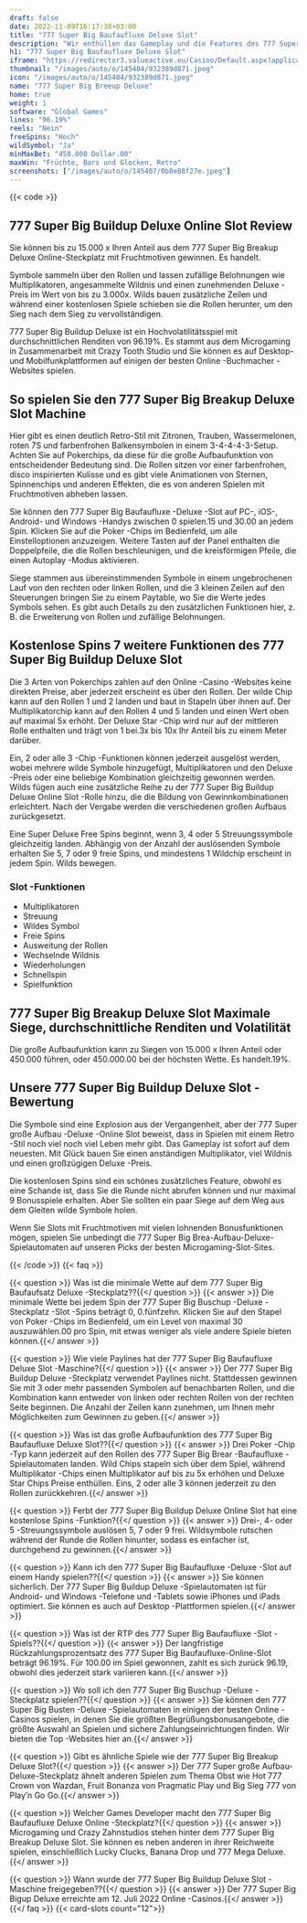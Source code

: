 ```yaml
---
draft: false
date: 2022-11-09T16:17:38+03:00
title: "777 Super Big Baufaufluxe Deluxe Slot"
description: "Wir enthüllen das Gameplay und die Features des 777 Super Big Buschuden-Deluxe-Slot mit Fruchtmotiven in unserem Bewertungen. Wir sehen auch, wo wir mit dem besten Casino -Bonus spielen können."
h1: "777 Super Big Baufaufluxe Deluxe Slot"
iframe: "https://redirector3.valueactive.eu/Casino/Default.aspx?applicationid=1023&theme=quickfiressl&usertype=5&sext1=demo&sext2=demo&csid=1867&serverid=1867&variant=MAL-Demo&gameid=777superBigBuildUpDeluxeDesktop&ul=en&allowmixedMode=1&bypassFlashPrompt=1&preferexternal=1&callback=cms.widget.Game.externalEventHandler"
thumbnail: "/images/auto/o/145404/932389d871.jpeg"
icon: "/images/auto/o/145404/932389d871.jpeg"
name: "777 Super Big Breeup Deluxe"
home: true
weight: 1
software: "Global Games"
lines: "96.19%"
reels: "Nein"
freeSpins: "Hoch"
wildSymbol: "Ja"
minMaxBet: "450.000 Dollar.00"
maxWin: "Früchte, Bars und Glocken, Retro"
screenshots: ["/images/auto/o/145407/0b8e88f27e.jpeg"]
---
```


{{< code >}}<h2>777 Super Big Buildup Deluxe Online Slot Review</h2><p>Sie können bis zu 15.000 x Ihren Anteil aus dem 777 Super Big Breakup Deluxe Online-Steckplatz mit Fruchtmotiven gewinnen. Es handelt.</p><p>Symbole sammeln über den Rollen und lassen zufällige Belohnungen wie Multiplikatoren, angesammelte Wildnis und einen zunehmenden Deluxe -Preis im Wert von bis zu 3.000x. Wilds bauen zusätzliche Zeilen und während einer kostenlosen Spiele schieben sie die Rollen herunter, um den Sieg nach dem Sieg zu vervollständigen.</p><p>777 Super Big Buildup Deluxe ist ein Hochvolatilitätsspiel mit durchschnittlichen Renditen von 96.19%. Es stammt aus dem Microgaming in Zusammenarbeit mit Crazy Tooth Studio und Sie können es auf Desktop- und Mobilfunkplattformen auf einigen der besten Online -Buchmacher -Websites spielen.</p><h2>So spielen Sie den 777 Super Big Breakup Deluxe Slot Machine</h2><p>Hier gibt es einen deutlich Retro-Stil mit Zitronen, Trauben, Wassermelonen, roten 7S und farbenfrohen Balkensymbolen in einem 3-4-4-4-3-Setup. Achten Sie auf Pokerchips, da diese für die große Aufbaufunktion von entscheidender Bedeutung sind. Die Rollen sitzen vor einer farbenfrohen, disco inspirierten Kulisse und es gibt viele Animationen von Sternen, Spinnenchips und anderen Effekten, die es von anderen Spielen mit Fruchtmotiven abheben lassen.</p><p>Sie können den 777 Super Big Baufaufluxe -Deluxe -Slot auf PC-, iOS-, Android- und Windows -Handys zwischen 0 spielen.15 und 30.00 an jedem Spin. Klicken Sie auf die Poker -Chips im Bedienfeld, um alle Einstelloptionen anzuzeigen. Weitere Tasten auf der Panel enthalten die Doppelpfeile, die die Rollen beschleunigen, und die kreisförmigen Pfeile, die einen Autoplay -Modus aktivieren.</p><p>Siege stammen aus übereinstimmenden Symbole in einem ungebrochenen Lauf von den rechten oder linken Rollen, und die 3 kleinen Zeilen auf den Steuerungen bringen Sie zu einem Paytable, wo Sie die Werte jedes Symbols sehen. Es gibt auch Details zu den zusätzlichen Funktionen hier, z. B. die Erweiterung von Rollen und zufällige Belohnungen.</p><h2>Kostenlose Spins 7 weitere Funktionen des 777 Super Big Buildup Deluxe Slot</h2><p>Die 3 Arten von Pokerchips zahlen auf den Online -Casino -Websites keine direkten Preise, aber jederzeit erscheint es über den Rollen. Der wilde Chip kann auf den Rollen 1 und 2 landen und baut in Stapeln über ihnen auf. Der Multiplikatorchip kann auf den Rollen 4 und 5 landen und einen Wert oben auf maximal 5x erhöht. Der Deluxe Star -Chip wird nur auf der mittleren Rolle enthalten und trägt von 1 bei.3x bis 10x Ihr Anteil bis zu einem Meter darüber.</p><p>Ein, 2 oder alle 3 -Chip -Funktionen können jederzeit ausgelöst werden, wobei mehrere wilde Symbole hinzugefügt, Multiplikatoren und den Deluxe -Preis oder eine beliebige Kombination gleichzeitig gewonnen werden. Wilds fügen auch eine zusätzliche Reihe zu der 777 Super Big Buildup Deluxe Online Slot -Rolle hinzu, die die Bildung von Gewinnkombinationen erleichtert. Nach der Vergabe werden die verschiedenen großen Aufbaus zurückgesetzt.</p><p>Eine Super Deluxe Free Spins beginnt, wenn 3, 4 oder 5 Streuungssymbole gleichzeitig landen. Abhängig von der Anzahl der auslösenden Symbole erhalten Sie 5, 7 oder 9 freie Spins, und mindestens 1 Wildchip erscheint in jedem Spin. Wilds bewegen.</p><h3>
Slot -Funktionen</h3><ul>
<li></span>
Multiplikatoren</li>
<li></span>
Streuung</li>
<li></span>
Wildes Symbol</li>
<li></span>
Freie Spins</li>
<li></span>
Ausweitung der Rollen</li>
<li></span>
Wechselnde Wildnis</li>
<li></span>
Wiederholungen</li>
<li></span>
Schnellspin</li>
<li></span>
Spielfunktion</li></ul><h2>777 Super Big Breakup Deluxe Slot Maximale Siege, durchschnittliche Renditen und Volatilität</h2><p>Die große Aufbaufunktion kann zu Siegen von 15.000 x Ihren Anteil oder 450.000 führen, oder 450.000.00 bei der höchsten Wette. Es handelt.19%.</p><h2>Unsere 777 Super Big Buildup Deluxe Slot -Bewertung</h2><p>Die Symbole sind eine Explosion aus der Vergangenheit, aber der 777 Super große Aufbau -Deluxe -Online Slot beweist, dass in Spielen mit einem Retro -Stil noch viel noch viel Leben mehr gibt. Das Gameplay ist sofort auf dem neuesten. Mit Glück bauen Sie einen anständigen Multiplikator, viel Wildnis und einen großzügigen Deluxe -Preis.</p><p>Die kostenlosen Spins sind ein schönes zusätzliches Feature, obwohl es eine Schande ist, dass Sie die Runde nicht abrufen können und nur maximal 9 Bonusspiele erhalten. Aber Sie sollten ein paar Siege auf dem Weg aus dem Gleiten wilde Symbole holen.</p><p>Wenn Sie Slots mit Fruchtmotiven mit vielen lohnenden Bonusfunktionen mögen, spielen Sie unbedingt die 777 Super Big Brea-Aufbau-Deluxe-Spielautomaten auf unseren Picks der besten Microgaming-Slot-Sites.</p>
{{< /code >}}
{{< faq >}}

{{< question >}} Was ist die minimale Wette auf dem 777 Super Big Baufaufsatz Deluxe -Steckplatz??{{</ question >}}
{{< answer >}} Die minimale Wette bei jedem Spin der 777 Super Big Buschup -Deluxe -Steckplatz -Slot -Spins beträgt 0, 0.fünfzehn. Klicken Sie auf den Stapel von Poker -Chips im Bedienfeld, um ein Level von maximal 30 auszuwählen.00 pro Spin, mit etwas weniger als viele andere Spiele bieten können.{{</ answer >}}

{{< question >}} Wie viele Paylines hat der 777 Super Big Baufaufluxe Deluxe Slot -Maschine?{{</ question >}}
{{< answer >}} Der 777 Super Big Buildup Deluxe -Steckplatz verwendet Paylines nicht. Stattdessen gewinnen Sie mit 3 oder mehr passenden Symbolen auf benachbarten Rollen, und die Kombination kann entweder von linken oder rechten Rollen von der rechten Seite beginnen. Die Anzahl der Zeilen kann zunehmen, um Ihnen mehr Möglichkeiten zum Gewinnen zu geben.{{</ answer >}}

{{< question >}} Was ist das große Aufbaufunktion des 777 Super Big Baufaufluxe Deluxe Slot??{{</ question >}}
{{< answer >}} Drei Poker -Chip -Typ kann jederzeit auf den Rollen des 777 Super Big Brear -Baufaufluxe -Spielautomaten landen. Wild Chips stapeln sich über dem Spiel, während Multiplikator -Chips einen Multiplikator auf bis zu 5x erhöhen und Deluxe Star Chips Preise enthüllen. Eins, 2 oder alle 3 können jederzeit zu den Rollen zurückkehren.{{</ answer >}}

{{< question >}} Ferbt der 777 Super Big Buildup Deluxe Online Slot hat eine kostenlose Spins -Funktion?{{</ question >}}
{{< answer >}} Drei-, 4- oder 5 -Streuungssymbole auslösen 5, 7 oder 9 frei. Wildsymbole rutschen während der Runde die Rollen hinunter, sodass es einfacher ist, durchgehend zu gewinnen.{{</ answer >}}

{{< question >}} Kann ich den 777 Super Big Baufaufluxe -Deluxe -Slot auf einem Handy spielen??{{</ question >}}
{{< answer >}} Sie können sicherlich. Der 777 Super Big Buildup Deluxe -Spielautomaten ist für Android- und Windows -Telefone und -Tablets sowie iPhones und iPads optimiert. Sie können es auch auf Desktop -Plattformen spielen.{{</ answer >}}

{{< question >}} Was ist der RTP des 777 Super Big Baufaufluxe -Slot -Spiels??{{</ question >}}
{{< answer >}} Der langfristige Rückzahlungsprozentsatz des 777 Super Big Baufaufluxe-Online-Slot beträgt 96.19%. Für 100.00 im Spiel gewonnen, zahlt es sich zurück 96.19, obwohl dies jederzeit stark variieren kann.{{</ answer >}}

{{< question >}} Wo soll ich den 777 Super Big Buschup -Deluxe -Steckplatz spielen??{{</ question >}}
{{< answer >}} Sie können den 777 Super Big Busten -Deluxe -Spielautomaten in einigen der besten Online -Casinos spielen, in denen Sie die größten Begrüßungsbonusangebote, die größte Auswahl an Spielen und sichere Zahlungseinrichtungen finden. Wir bieten die Top -Websites hier an.{{</ answer >}}

{{< question >}} Gibt es ähnliche Spiele wie der 777 Super Big Breakup Deluxe Slot?{{</ question >}}
{{< answer >}} Der 777 Super große Aufbau-Deluxe-Steckplatz ähnelt anderen Spielen zum Thema Obst wie Hot 777 Crown von Wazdan, Fruit Bonanza von Pragmatic Play und Big Sieg 777 von Play’n Go Go.{{</ answer >}}

{{< question >}} Welcher Games Developer macht den 777 Super Big Baufaufluxe Deluxe Online -Steckplatz?{{</ question >}}
{{< answer >}} Microgaming und Crazy Zahnstudios stehen hinter dem 777 Super Big Breakup Deluxe Slot. Sie können es neben anderen in ihrer Reichweite spielen, einschließlich Lucky Clucks, Banana Drop und 777 Mega Deluxe.{{</ answer >}}

{{< question >}} Wann wurde der 777 Super Big Buildup Deluxe Slot -Maschine freigegeben??{{</ question >}}
{{< answer >}} Der 777 Super Big Bigup Deluxe erreichte am 12. Juli 2022 Online -Casinos.{{</ answer >}}
{{</ faq >}}
{{< card-slots count="12">}}